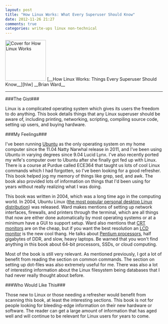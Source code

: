 ```yaml
---
layout: post
title: "How Linux Works: What Every Superuser Should Know"
date: 2012-11-26 21:27
comments: true
categories: write-ups linux non-technical
---
```


<img src="http://books.gigaimg.com/avaxhome/77/6b/000c6b77_medium.jpeg" style="border: 0" width="130px" title="How Linux Works" alt="Cover for How Linux Works" />  
[__How Linux Works: Things Every Superuser Should Know__][hlw]  
__Brian Ward__

[hlw]: http://www.amazon.com/gp/product/1593270356/ref=as_li_ss_tl?ie=UTF8&camp=1789&creative=390957&creativeASIN=1593270356&linkCode=as2&tag=larpriandthee-20

------

###The Gist###

Linux is a complicated operating system which gives its users the freedom to do anything. This book details things that any Linux superuser should be aware of, including printing, networking, scripting, compiling source code, setting up users, and buying hardware.

###My Feelings###

I've been running [Ubuntu][ubu] as the only operating system on my home computer since the 11.04 Natty Narwhal release in 2011, and I've been using Ubuntu in varying degrees since 9.04 Lucid Lynx. I've also recently ported my wife's computer over to Ubuntu after she finally got fed up with Linux. There is a course at Purdue called ECE364 that taught us lots of cool Linux commands which I had forgotten, so I've been looking for a good refresher. This book helped jog my memory of things like grep, sed, and awk. The book also provided lots of information on things that I'd been using for years without really realizing what I was doing.

[ubu]: http://ubuntu.com/

This book was written in 2004, which was a long time ago in the computing world. In 2004, Ubuntu Linux ([the most popular personal desktop Linux distribution][pop]) was released. Ward makes mentions of setting up network interfaces, firewalls, and printers through the terminal, which are all things that now are either done automatically by most operating systems or at a minimum have a GUI to support setup. Ward also mentions that [CRT monitors][crt] are on the cheap, but if you want the best resolution an [LCD monitor][lcd] is the new cool thang. He talks about [Pentium processors][pen], half gigabytes of DDR, and slow, heavy laptops. Be warned that you won't find anything in this book about 64-bit processors, SSDs, or cloud computing.

[pop]: http://www.pcworld.com/article/254516/which_linux_distro_is_fairest_of_them_all_ubuntu_survey_says.html
[crt]: http://en.wikipedia.org/wiki/Cathode_ray_tube
[lcd]: http://en.wikipedia.org/wiki/Lcd
[pen]: http://en.wikipedia.org/wiki/Pentium

Most of the book is still very relevant. As mentioned previously, I got a lot of benefit from reading the section on common commands. The section on setting up dot-files was also extremely useful for me. There was also a lot of interesting information about the Linux filesystem being databases that I had never really thought about before.

###Who Would Like This###

Those new to Linux or those needing a refresher would benefit from scanning this book, at least the interesting sections. This book is not for people looking for bleeding-edge information on their new hardware or software. The reader can get a large amount of information that has aged well and will continue to be relevant for Linux users for years to come.
